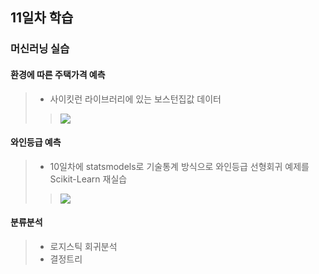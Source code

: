 ## 11일차 학습

### 머신러닝 실습

#### 환경에 따른 주택가격 예측
> - 사이킷런 라이브러리에 있는 보스턴집값 데이터
>> ![](https://github.com/LegdayDev/BigData-Analysis/blob/master/day10/images/ba23.png)
#### 와인등급 예측
> - 10일차에 statsmodels로 기술통계 방식으로 와인등급 선형회귀 예제를 Scikit-Learn 재실습
>> ![](https://github.com/LegdayDev/BigData-Analysis/blob/master/day10/images/ba24.png)
#### 분류분석
> - 로지스틱 회귀분석
> - 결정트리